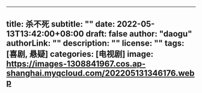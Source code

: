 
---
title: 杀不死
subtitle: ""
date: 2022-05-13T13:42:00+08:00
draft: false
author: "daogu"
authorLink: ""
description: "" 
license: ""
tags: [喜剧, 悬疑]
categories: [电视剧]
image: https://images-1308841967.cos.ap-shanghai.myqcloud.com/202205131346176.webp
---